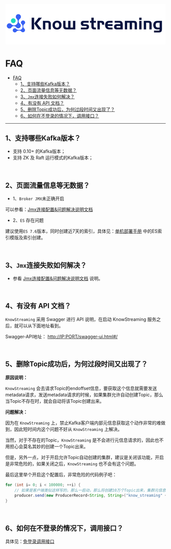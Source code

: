 
![Logo](../assets/KnowStreamingLogo.png)


# FAQ 

- [FAQ](#faq)
  - [1、支持哪些Kafka版本？](#1支持哪些kafka版本)
  - [2、页面流量信息等无数据？](#2页面流量信息等无数据)
  - [3、`Jmx`连接失败如何解决？](#3jmx连接失败如何解决)
  - [4、有没有 API 文档？](#4有没有-api-文档)
  - [5、删除Topic成功后，为何过段时间又出现了？](#5删除topic成功后为何过段时间又出现了)
  - [6、如何在不登录的情况下，调用接口？](#6如何在不登录的情况下调用接口)

---

## 1、支持哪些Kafka版本？

- 支持 0.10+ 的Kafka版本；
- 支持 ZK 及 Raft 运行模式的Kafka版本；


&nbsp;


## 2、页面流量信息等无数据？

- 1、`Broker JMX`未正确开启

可以参看：[Jmx连接配置&问题解决说明文档](../dev_guide/解决连接JMX失败.md) 

- 2、`ES` 存在问题

建议使用`ES 7.6`版本，同时创建近7天的索引，具体见：[单机部署手册](../install_guide/单机部署手册.md) 中的ES索引模版及索引创建。


&nbsp;


## 3、`Jmx`连接失败如何解决？

- 参看 [Jmx连接配置&问题解决说明文档](../dev_guide/解决连接JMX失败.md) 说明。


&nbsp;


## 4、有没有 API 文档？

`KnowStreaming` 采用 Swagger 进行 API 说明，在启动 KnowStreaming 服务之后，就可以从下面地址看到。 

Swagger-API地址： [http://IP:PORT/swagger-ui.html#/](http://IP:PORT/swagger-ui.html#/)


&nbsp;


## 5、删除Topic成功后，为何过段时间又出现了？

**原因说明：**

`KnowStreaming` 会去请求Topic的endoffset信息，要获取这个信息就需要发送metadata请求，发送metadata请求的时候，如果集群允许自动创建Topic，那么当Topic不存在时，就会自动将该Topic创建出来。


**问题解决：**

因为在 `KnowStreaming` 上，禁止Kafka客户端内部元信息获取这个动作非常的难做到，因此短时间内这个问题不好从 `KnowStreaming` 上解决。

当然，对于不存在的Topic，`KnowStreaming` 是不会进行元信息请求的，因此也不用担心会莫名其妙的创建一个Topic出来。

但是，另外一点，对于开启允许Topic自动创建的集群，建议是关闭该功能，开启是非常危险的，如果关闭之后，`KnowStreaming` 也不会有这个问题。

最后这里举个开启这个配置后，非常危险的代码例子吧：

```java
for (int i= 0; i < 100000; ++i) {
    // 如果是客户端类似这样写的，那么一启动，那么将创建10万个Topic出来，集群元信息瞬间爆炸，controller可能就不可服务了。
    producer.send(new ProducerRecord<String, String>("know_streaming" + i,"hello logi_km"));
}
```


&nbsp;


## 6、如何在不登录的情况下，调用接口？

具体见：[免登录调用接口](../dev_guide/免登录调用接口.md)


